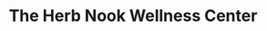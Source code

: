 ---
title: "The Herb Nook Wellness Center"
url: /philadelphia/the-herb-nook-wellness-center/
shop: herbalist
---